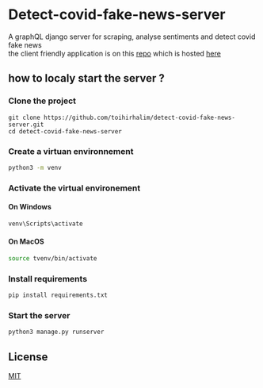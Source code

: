# Detect-covid-fake-news-server
A graphQL django server for scraping, analyse sentiments and detect covid fake news  
the client friendly application is on this [repo](https://github.com/toihirhalim/detect-covid-fake-news) 
which is hosted [here](https://toihirhalim.github.io/detect-covid-fake-news/)  

## how to localy start the server ?
### Clone the project
```
git clone https://github.com/toihirhalim/detect-covid-fake-news-server.git
cd detect-covid-fake-news-server
```
### Create a virtuan environnement
```bash
python3 -m venv
```
### Activate the virtual environement
#### On Windows
```bash
venv\Scripts\activate
```
#### On MacOS
```bash
source tvenv/bin/activate
```
### Install requirements
```bash
pip install requirements.txt
```
### Start the server
```bash
python3 manage.py runserver
```
## License

[MIT](LICENSE)
